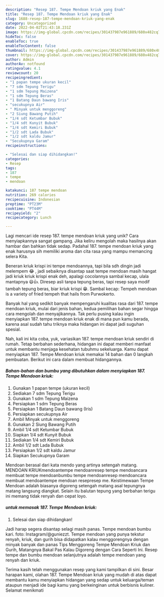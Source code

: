 ```yaml
---
description: "Resep 187. Tempe Mendoan kriuk yang Enak"
title: "Resep 187. Tempe Mendoan kriuk yang Enak"
slug: 1688-resep-187-tempe-mendoan-kriuk-yang-enak
category: Uncategorized
date: 2022-04-02T21:43:18.231Z
image: https://img-global.cpcdn.com/recipes/301437987e961889/680x482cq70/187-tempe-mendoan-kriuk-foto-resep-utama.jpg
hideToc: false
enableToc: true
enableTocContent: false
thumbnail: https://img-global.cpcdn.com/recipes/301437987e961889/680x482cq70/187-tempe-mendoan-kriuk-foto-resep-utama.jpg
cover: https://img-global.cpcdn.com/recipes/301437987e961889/680x482cq70/187-tempe-mendoan-kriuk-foto-resep-utama.jpg
author: Admin
authorAv: notfound
ratingvalue: 4.1
reviewcount: 20
recipeingredient:
- "1 papan tempe ukuran kecil"
- "7 sdm Tepung Terigu"
- "1 sdm Tepung Maizena"
- "1 sdm Tepung Beras"
- "1 Batang Daun bawang Iris"
- "secukupnya Air"
- " Minyak untuk menggoreng"
- "2 Siung Bawang Putih"
- "1/4 sdt Ketumbar Bubuk"
- "1/4 sdt Kunyit Bubuk"
- "1/4 sdt Kemiri Bubuk"
- "1/2 sdt Lada Bubuk"
- "1/2 sdt kaldu Jamur"
- "Secukupnya Garam"
recipeinstructions:

- "Selesai dan siap dihidangkan!"
categories:
- Resep
tags:
- 187
- tempe
- mendoan

katakunci: 187 tempe mendoan 
nutrition: 269 calories
recipecuisine: Indonesian
preptime: "PT23M"
cooktime: "PT44M"
recipeyield: "2"
recipecategory: Lunch

---
```





Lagi mencari ide resep 187. tempe mendoan kriuk yang unik? Cara menyiapkannya sangat gampang. Jika keliru mengolah maka hasilnya akan hambar dan bahkan tidak sedap. Padahal 187. tempe mendoan kriuk yang enak harusnya sih memiliki aroma dan cita rasa yang mampu memancing selera Kita.





Beneran kriuk krispi ini tempe mendoannya, tapi bila sdh dingin jadi melempem 😂 , jadi sebaiknya disantap saat tempe mendoan masih hangat jadi kriuk kriuk krispi enak deh, apalagi cocolannya sambal kecap, ulala mantapnya 😃👍. Diresep asli tanpa tepung beras, tapi resep saya modif tambah tepung beras, biar kriuk krispi 😁. Sambal kecap: Tempeh mendoan is a variety of fried tempeh that hails from Purwokerto.

Banyak hal yang sedikit banyak mempengaruhi kualitas rasa dari 187. tempe mendoan kriuk, mulai dari jenis bahan, kedua pemilihan bahan segar hingga cara mengolah dan menyajikannya. Tak perlu pusing kalau ingin menyiapkan 187. tempe mendoan kriuk enak di mana pun kamu berada, karena asal sudah tahu triknya maka hidangan ini dapat jadi suguhan spesial.






Nah, kali ini kita coba, yuk, variasikan 187. tempe mendoan kriuk sendiri di rumah. Tetap berbahan sederhana, hidangan ini dapat memberi manfaat untuk membantu menjaga kesehatan tubuhmu sekeluarga. Kamu dapat menyiapkan 187. Tempe Mendoan kriuk memakai 14 bahan dan 0 langkah pembuatan. Berikut ini cara dalam membuat hidangannya.

<!--inarticleads1-->

##### Bahan-bahan dan bumbu yang dibutuhkan dalam menyiapkan 187. Tempe Mendoan kriuk:

1. Gunakan 1 papan tempe (ukuran kecil)
1. Sediakan 7 sdm Tepung Terigu
1. Gunakan 1 sdm Tepung Maizena
1. Persiapkan 1 sdm Tepung Beras
1. Persiapkan 1 Batang Daun bawang (Iris)
1. Persiapkan secukupnya Air
1. Ambil  Minyak untuk menggoreng
1. Gunakan 2 Siung Bawang Putih
1. Ambil 1/4 sdt Ketumbar Bubuk
1. Siapkan 1/4 sdt Kunyit Bubuk
1. Sediakan 1/4 sdt Kemiri Bubuk
1. Ambil 1/2 sdt Lada Bubuk
1. Persiapkan 1/2 sdt kaldu Jamur
1. Siapkan Secukupnya Garam


Mendoan berasal dari kata mendo yang artinya setengah matang. MENDOAN KRIUKmendoantempe mendoanresep tempe mendoancara membuat tempe mendoanbumbu tempe mendoanresep mendoancara membuat mendoantempe mendoan resepresep me. Keistimewaan Tempe Mendoan adalah biasanya digoreng setengah matang asal tepungnya matang langsung diangkat. Selain itu balutan tepung yang berbahan terigu ini memang tidak renyah dan cepat loyo. 

<!--inarticleads2-->

#####  untuk memasak 187. Tempe Mendoan kriuk:


1. Selesai dan siap dihidangkan!

Jadi harap segera disantap selagi masih panas. Tempe mendoan bumbu kari. foto: Instagram/@guniezzt. Tempe mendoan yang punya tekstur renyah, kriuk, dan gurih bisa didapatkan kalau menggorengnya dengan minyak banyak dan panas Tips Menggoreng Tempe Mendoan Kriuk dan Gurih, Matangnya Bakal Pas Kalau Digoreng dengan Cara Seperti Ini. Resep tempe dan bumbu mendoan selanjutnya adalah tempe mendoan yang renyah dan kriuk. 

Terima kasih telah menggunakan resep yang kami tampilkan di sini. Besar harapan kami, olahan 187. Tempe Mendoan kriuk yang mudah di atas dapat membantu kamu menyiapkan hidangan yang sedap untuk keluarga/teman ataupun menjadi ide bagi kamu yang berkeinginan untuk berbisnis kuliner. Selamat menikmati
